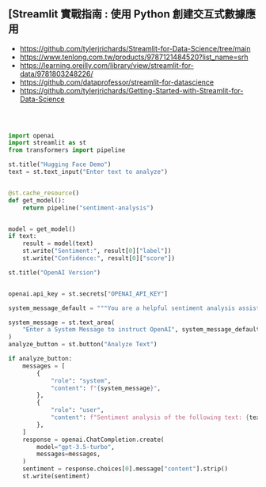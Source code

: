 ## [Streamlit 實戰指南 : 使用 Python 創建交互式數據應用 
- https://github.com/tylerjrichards/Streamlit-for-Data-Science/tree/main
- https://www.tenlong.com.tw/products/9787121484520?list_name=srh
- https://learning.oreilly.com/library/view/streamlit-for-data/9781803248226/
- https://github.com/dataprofessor/streamlit-for-datascience
- https://github.com/tylerjrichards/Getting-Started-with-Streamlit-for-Data-Science

##
```python

```


##
```python
import openai
import streamlit as st
from transformers import pipeline

st.title("Hugging Face Demo")
text = st.text_input("Enter text to analyze")


@st.cache_resource()
def get_model():
    return pipeline("sentiment-analysis")


model = get_model()
if text:
    result = model(text)
    st.write("Sentiment:", result[0]["label"])
    st.write("Confidence:", result[0]["score"])

st.title("OpenAI Version")


openai.api_key = st.secrets["OPENAI_API_KEY"]

system_message_default = """You are a helpful sentiment analysis assistant. You always respond with the sentiment of the text you are given and the confidence of your sentiment analysis with a number between 0 and 1"""

system_message = st.text_area(
    "Enter a System Message to instruct OpenAI", system_message_default
)
analyze_button = st.button("Analyze Text")

if analyze_button:
    messages = [
        {
            "role": "system",
            "content": f"{system_message}",
        },
        {
            "role": "user",
            "content": f"Sentiment analysis of the following text: {text}",
        },
    ]
    response = openai.ChatCompletion.create(
        model="gpt-3.5-turbo",
        messages=messages,
    )
    sentiment = response.choices[0].message["content"].strip()
    st.write(sentiment)
```

##
```python

```

##
```python

```

##
```python

```

##
```python

```

##
```python

```

